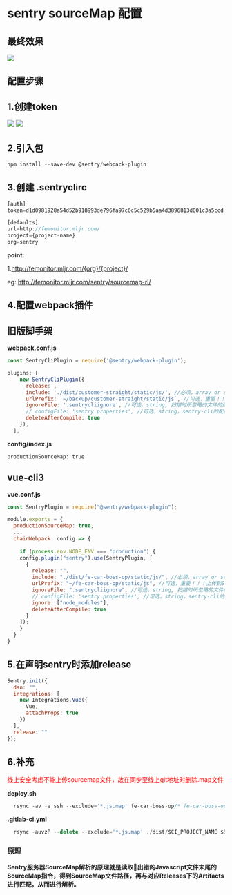 # sentry sourceMap 配置
<!-- author:lu.ren@mljr.com -->

##  最终效果
![](http://ww1.sinaimg.cn/large/005Y476rly1g4lhscw84wj30vx0goacc.jpg)

## 配置步骤
1.创建token
---

![](http://ww1.sinaimg.cn/large/005Y476rly1g4lhuxv0f1j308b0btgma.jpg)
![](http://ww1.sinaimg.cn/large/005Y476rly1g4lhwko4uvj316r0j0q5t.jpg)

2.引入包
---
```javascript
npm install --save-dev @sentry/webpack-plugin
```

3.创建 **.sentryclirc**
---
```javascript
[auth]
token=d1d0981928a54d52b918993de796fa97c6c5c529b5aa4d3896813d001c3a5ccd

[defaults]
url=http://femonitor.mljr.com/
project={project-name}
org=sentry
```
**point:**

1.http://femonitor.mljr.com/{org}/{project}/

eg: http://femonitor.mljr.com/sentry/sourcemap-rl/

4.配置webpack插件
---

旧版脚手架
---
**webpack.conf.js**
```javascript
const SentryCliPlugin = require('@sentry/webpack-plugin');

plugins: [
    new SentryCliPlugin({
      release: ,
      include: './dist/customer-straight/static/js/', //必须，array or string，指定sentry-cli扫描的文件夹，它会将js和匹配的map文件上传
      urlPrefix: `~/backup/customer-straight/static/js`, //可选，重要！！！上传到Sentry的SourceMap及源文件的名称，用于解析时的匹配
      ignoreFile: '.sentrycliignore', //可选，string, 扫描时所忽略的文件的配置文件所在位置,格式和.gitignore一样
      // configFile: 'sentry.properties', //可选，string，sentry-cli的配置文件位置，
      deleteAfterCompile: true
    }),
  ],
```
**config/index.js**
```
productionSourceMap: true
```
vue-cli3
---
**vue.conf.js**
```javascript
const SentryPlugin = require("@sentry/webpack-plugin");

module.exports = {
  productionSourceMap: true,
  ...
  chainWebpack: config => {
   
    if (process.env.NODE_ENV === "production") {
    config.plugin("sentry").use(SentryPlugin, [
      {
        release: "",
        include: "./dist/fe-car-boss-op/static/js/", //必须，array or string，指定sentry-cli扫描的文件夹，它会将js和匹配的map文件上传
        urlPrefix: "~/fe-car-boss-op/static/js", //可选，重要！！！上传到Sentry的SourceMap及源文件的名称，用于解析时的匹配
        ignoreFile: ".sentrycliignore", //可选，string, 扫描时所忽略的文件的配置文件所在位置,格式和.gitignore一样
        // configFile: 'sentry.properties', //可选，string，sentry-cli的配置文件位置，
        ignore: ["node_modules"],
        deleteAfterCompile: true
      }
    ]);
    }
  }
}
```

5.在声明sentry时添加release
---
```javascript
Sentry.init({
  dsn: "",
  integrations: [
    new Integrations.Vue({
      Vue,
      attachProps: true
    })
  ],
  release: ""
});
```

6.补充
---
<p style="color:red">线上安全考虑不能上传sourcemap文件，故在同步至线上git地址时删除.map文件</p>

**deploy.sh**
```javascript
  rsync -av -e ssh --exclude='*.js.map' fe-car-boss-op/* fe-car-boss-op-release/
```
**.gitlab-ci.yml**
```javascript
  rsync -auvzP --delete --exclude='*.js.map' ./dist/$CI_PROJECT_NAME $STATIC_PATH
```
### 原理
**Sentry服务器SourceMap解析的原理就是读取出错的Javascript文件末尾的SourceMap指令，得到SourceMap文件路径，再与对应Releases下的Artifacts进行匹配，从而进行解析。**